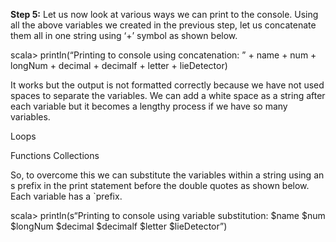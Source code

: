 **Step 5:** Let us now look at various ways we can print to the console. Using all the above variables we created in the previous step, let us concatenate them all in one string using ‘+’ symbol as shown below.

scala> println(“Printing to console using concatenation: ” + name + num + longNum + decimal + decimalf + letter + lieDetector)

 

It works but the output is not formatted correctly because we have not used spaces to separate the variables. We can add a white space as a string after each variable but it becomes a lengthy process if we have so many variables.

 
Loops

Functions
Collections

So, to overcome this we can substitute the variables within a string using an s prefix in the print statement before the double quotes as shown below. Each variable has a `prefix.

scala> println(s“Printing to console using variable substitution: $name $num $longNum $decimal $decimalf $letter $lieDetector”)
